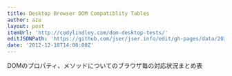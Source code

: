 ```yaml
---
title: Desktop Browser DOM Compatiblity Tables
author: azu
layout: post
itemUrl: 'http://codylindley.com/dom-desktop-tests/'
editJSONPath: 'https://github.com/jser/jser.info/edit/gh-pages/data/2012/12/index.json'
date: '2012-12-18T14:08:00Z'
---
```

DOMのプロパティ、メソッドについてのブラウザ毎の対応状況まとめ表
